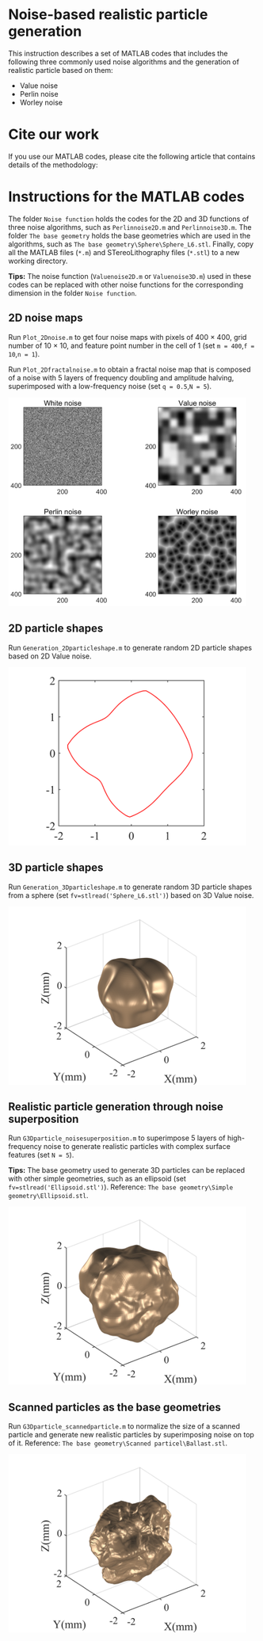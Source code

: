 # Noise-based realistic particle generation

This instruction describes a set of MATLAB codes that includes the following three commonly used noise algorithms and the generation of realistic particle based on them:

- Value noise
- Perlin noise
- Worley noise

# Cite our work

If you use our MATLAB codes, please cite the following article that contains details of the methodology:


# Instructions for the MATLAB codes

The folder `Noise function` holds the codes for the 2D and 3D functions of three noise algorithms, such as `Perlinnoise2D.m` and `Perlinnoise3D.m`. The folder `The base geometry` holds the base geometries which are used in the algorithms, such as `The base geometry\Sphere\Sphere_L6.stl`. Finally, copy all the MATLAB files (`*.m`) and STereoLithography files (`*.stl`) to a new working directory.

**Tips:** The noise function (`Valuenoise2D.m` or `Valuenoise3D.m`) used in these codes can be replaced with other noise functions for the corresponding dimension in the folder `Noise function`.

## 2D noise maps

Run `Plot_2Dnoise.m` to get four noise maps with pixels of 400 × 400, grid number of 10 × 10, and feature point number in the cell of 1 (set `m = 400`,`f = 10`,`n = 1`).

Run `Plot_2Dfractalnoise.m` to obtain a fractal noise map that is composed of a noise with 5 layers of frequency doubling and amplitude halving, superimposed with a low-frequency noise (set `q = 0.5`,`N = 5`).

<img title="Four noise maps" src="Example_figures/Example_four%20noise%20maps.png" alt="Four noise maps" data-align="center" width="480">

## 2D particle shapes

Run `Generation_2Dparticleshape.m` to generate random 2D particle shapes based on 2D Value noise.

<img title="2D particle shape" src="Example_figures/Example_2Dparticle%20shape.png" alt="2D particle shape" data-align="center" width="480">

## 3D particle shapes

Run `Generation_3Dparticleshape.m` to generate random 3D particle shapes from a sphere (set `fv=stlread('Sphere_L6.stl')`) based on 3D Value noise.

<img title="3D particle shape" src="Example_figures/Example_3Dparticle%20shape.png" alt="3D particle shape" data-align="center" width="480">

## Realistic particle generation through noise superposition

Run `G3Dparticle_noisesuperposition.m` to superimpose 5 layers of high-frequency noise to generate realistic particles with complex surface features (set `N = 5`).

**Tips:** The base geometry used to generate 3D particles can be replaced with other simple geometries, such as an ellipsoid (set `fv=stlread('Ellipsoid.stl')`). Reference: `The base geometry\Simple geometry\Ellipsoid.stl`.

<img title="Particle generation through noise superposition" src="Example_figures/Example_3Dparticle%20noisesuperposition.png" alt="Particle generation through noise superposition" data-align="center" width="480">

## Scanned particles as the base geometries

Run `G3Dparticle_scannedparticle.m` to normalize the size of a scanned particle and generate new realistic particles by superimposing noise on top of it. Reference: `The base geometry\Scanned particel\Ballast.stl`.

<img title="Scanned particles as the base geometries" src="Example_figures/Example_3Dparticle%20scanned.png" alt="Scanned particles as the base geometries" data-align="center" width="480">
